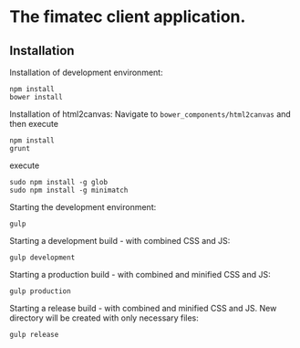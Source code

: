# The fimatec client application.

## Installation
Installation of development environment:
```
npm install
bower install
```

Installation of html2canvas:
Navigate to `bower_components/html2canvas` and then execute
```
npm install
grunt
```

execute
```
sudo npm install -g glob
sudo npm install -g minimatch

```

Starting the development environment:
```
gulp
```

Starting a development build - with combined CSS and JS:
```
gulp development
```

Starting a production build - with combined and minified CSS and JS:
```
gulp production
```

Starting a release build - with combined and minified CSS and JS. New directory will be created with only necessary files:
```
gulp release
```
